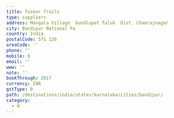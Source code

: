 ```yaml
---
title: Tusker Trails
type: suppliers
address: Mangala Village  Gundlupet Taluk  Dist. Chamrajnagar
city: Bandipur National Pa
country: India
postalCode: 571 126
areaCode: ''
phone: ''
mobile: 0
email: ''
www: ''
note: ''
bookThrough: 2017
currency: INR
gstType: 0
path: /destinations/india/states/karnataka/cities/bandipur/
category:
  - H
---
```


